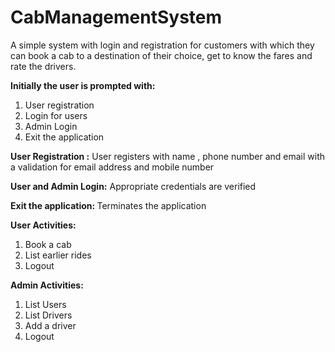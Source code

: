# CabManagementSystem
A simple system with login and registration for customers with which they can book a cab to a destination of their choice, get to know the fares and rate the drivers.

<strong>Initially the user is prompted with:</strong>
<ol>
  <li>User registration </li>
  <li>Login for users </li>
  <li>Admin Login </li>
  <li>Exit the application </li>
</ol>

<strong> User Registration :</strong> 
User registers with name , phone number and email with a validation for email address and mobile number

<strong> User and Admin Login:</strong>
Appropriate credentials are verified

<strong> Exit the application: </strong> Terminates the application

<strong>User Activities:</strong>
<ol>
  <li>Book a cab</li>
  <li>List earlier rides</li>
  <li>Logout</li>
 </ol>
 
<strong>Admin Activities:</strong>
<ol>
  <li>List Users</li>
  <li>List Drivers</li>
  <li>Add a driver</li>
  <li>Logout</li>
 </ol>
